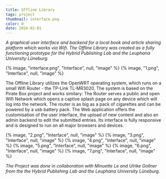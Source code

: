 ```yaml
---
title: Offline Library
tags: project
thumbnail: interface.png
color: 0
date: 2016-02-01
---
```


*A graphical user interface and backend for a local book and article sharing platform which works via Wifi. The Offline Library was created as a fully functioning prototype for the Hybrid Publishing Lab and the Leuphana University Lüneburg.*

<span class="more"></span>

{% image, "interface.png", "Interface", null, "image" %}
{% image, "1.png", "Interface", null, "image" %}

The Offline Library utilizes the OpenWRT operating system, which runs on a small Wifi Router - the TP-Link TL-MR3020. The system is based on the Pirate Box project and works similary: The Router serves a public and open Wifi Network which opens a captive splash page on any device which will log into the network. The router is as big as a pack of cigarettes and can be powered by a usb battery pack. The Web application offers the customisation of the user interface, the upload of new content and also an admin backend to edit the submitted entries. Its interface is fully responsive and is designed to run on all major browsers and devices.

<div class="gallery">
{% image, "2.png", "Interface", null, "image" %}
{% image, "3.png", "Interface", null, "image" %}
{% image, "4.png", "Interface", null, "image" %}
{% image, "5.png", "Interface", null, "image" %}
{% image, "6.png", "Interface", null, "image" %}
{% image, "7.png", "Interface", null, "image" %}
</div>


*The Project was done in collaboration with Minuette Le and Ulrike Gollner from the the Hybrid Publishing Lab and the Leuphana University Lüneburg.*
